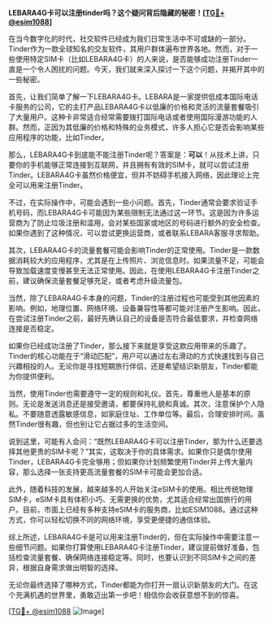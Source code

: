 **LEBARA4G卡可以注册tinder吗？这个疑问背后隐藏的秘密！[[TG💪+ @esim1088](https://t.me/s/esim1088)]**

在当今数字化的时代，社交软件已经成为我们日常生活中不可或缺的一部分。Tinder作为一款全球知名的交友软件，其用户群体遍布世界各地。然而，对于一些使用特定SIM卡（比如LEBARA4G卡）的人来说，是否能够成功注册Tinder一直是一个令人困扰的问题。今天，我们就来深入探讨一下这个问题，并揭开其中的一些秘密。

首先，让我们简单了解一下LEBARA4G卡。LEBARA是一家提供低成本国际电话卡服务的公司，它的主打产品LEBARA4G卡以低廉的价格和灵活的流量套餐吸引了大量用户。这种卡非常适合经常需要拨打国际电话或者使用国际漫游功能的人群。然而，正因为其低廉的价格和特殊的业务模式，许多人担心它是否会影响某些应用程序的功能，比如Tinder。

那么，LEBARA4G卡到底能不能注册Tinder呢？答案是：**可以**！从技术上讲，只要你的手机能够正常连接到互联网，并且拥有有效的SIM卡，就可以尝试注册Tinder。LEBARA4G卡虽然价格便宜，但并不妨碍手机接入网络，因此理论上完全可以用来注册Tinder。

不过，在实际操作中，可能会遇到一些小问题。首先，Tinder通常会要求验证手机号码，而LEBARA4G卡可能因为某些限制无法通过这一环节。这是因为许多运营商为了防止垃圾注册和滥用，会对某些国家或地区的号码进行额外的安全检查。如果你遇到了这种情况，可以尝试更换运营商，或者联系LEBARA客服寻求帮助。

其次，LEBARA4G卡的流量套餐可能会影响Tinder的正常使用。Tinder是一款数据消耗较大的应用程序，尤其是在上传照片、浏览信息时。如果流量不足，可能会导致加载速度变慢甚至无法正常使用。因此，在使用LEBARA4G卡注册Tinder之前，建议确保流量套餐足够充足，或者考虑升级流量包。

当然，除了LEBARA4G卡本身的问题，Tinder的注册过程也可能受到其他因素的影响。例如，地理位置、网络环境、设备兼容性等都可能对注册产生影响。因此，在尝试注册Tinder之前，最好先确认自己的设备是否符合最低要求，并检查网络连接是否稳定。

如果你已经成功注册了Tinder，那么接下来就是享受这款应用带来的乐趣了。Tinder的核心功能在于“滑动匹配”，用户可以通过左右滑动的方式快速找到与自己兴趣相投的人。无论你是寻找短期旅行伴侣，还是希望结识新朋友，Tinder都能为你提供便利。

当然，使用Tinder也需要遵守一定的规则和礼仪。首先，尊重他人是基本的原则。无论是发送消息还是接受邀请，都要保持礼貌和真诚。其次，注意保护个人隐私。不要随意透露敏感信息，如家庭住址、工作单位等。最后，合理安排时间。虽然Tinder很有趣，但也别让它占据过多的生活空间。

说到这里，可能有人会问：“既然LEBARA4G卡可以注册Tinder，那为什么还要选择其他更贵的SIM卡呢？”其实，这取决于你的具体需求。如果你只是偶尔使用Tinder，LEBARA4G卡完全够用；但如果你计划频繁使用Tinder并上传大量内容，那么选择一张支持更高流量套餐的SIM卡可能会更加合适。

此外，随着科技的发展，越来越多的人开始关注eSIM卡的使用。相比传统物理SIM卡，eSIM卡具有体积小巧、无需更换的优势，尤其适合经常出国旅行的用户。目前，市面上已经有多种支持eSIM卡的服务商，比如ESIM1088。通过这种方式，你可以轻松切换不同的网络环境，享受更便捷的通信体验。

综上所述，LEBARA4G卡是可以用来注册Tinder的，但在实际操作中需要注意一些细节问题。如果你打算使用LEBARA4G卡注册Tinder，建议提前做好准备，包括检查流量套餐、确保网络连接稳定等。同时，也要认识到不同SIM卡之间的差异，根据自身需求做出明智的选择。

无论你最终选择了哪种方式，Tinder都能为你打开一扇认识新朋友的大门。在这个充满机遇的世界里，勇敢迈出第一步吧！相信你会收获意想不到的惊喜。

[[TG💪+ @esim1088](https://t.me/s/esim1088) ![Image](https://i.postimg.cc/4NQfJmqS/Snipaste-2025-05-13-00-14-12.png)]